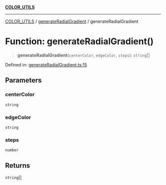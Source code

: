 [**COLOR_UTILS**](../../README.md)

***

[COLOR_UTILS](../../README.md) / [generateRadialGradient](../README.md) / generateRadialGradient

# Function: generateRadialGradient()

> **generateRadialGradient**(`centerColor`, `edgeColor`, `steps`): `string`[]

Defined in: [generateRadialGradient.ts:15](https://github.com/dailker/everyutil/blob/7c30ec40bbb398255a9be572db0a537e8bcb9c11/src/color/generateRadialGradient.ts#L15)

## Parameters

### centerColor

`string`

### edgeColor

`string`

### steps

`number`

## Returns

`string`[]
